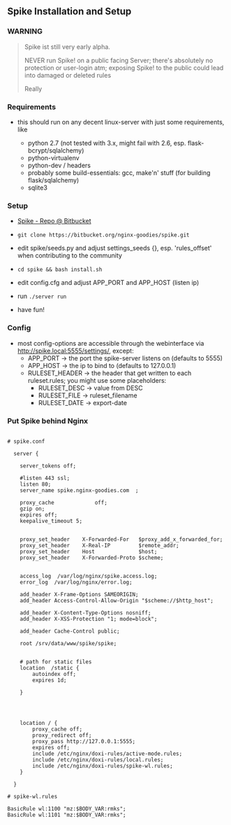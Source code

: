 

## Spike Installation and Setup


### WARNING

> 
> Spike ist still very early alpha.
>
> NEVER run Spike! on a public facing Server; there's absolutely 
> no protection or user-login atm; exposing Spike! to the public could
> lead into damaged or deleted rules 
>
> Really
>
>



### Requirements

- this should run on any decent linux-server with just some requirements, like

    - python 2.7 (not tested with 3.x, might fail with 2.6, esp. flask-bcrypt/sqlalchemy)
    - python-virtualenv
    - python-dev / headers
    - probably some build-essentials: gcc, make'n' stuff (for building flask/sqlalchemy)
    - sqlite3 


### Setup

- [Spike - Repo @ Bitbucket](https://bitbucket.org/nginx-goodies/spike/overview)

- `git clone https://bitbucket.org/nginx-goodies/spike.git`
- edit spike/seeds.py and adjust settings_seeds {}, esp. 'rules_offset' when contributing to the community
- `cd spike && bash install.sh`
- edit config.cfg and adjust APP_PORT and APP_HOST (listen ip)
- run `./server run`
- have fun!



### Config

- most config-options are accessible through the webinterface via http://spike.local:5555/settings/, except:
    - APP_PORT -> the port the spike-server listens on (defaults to 5555)
    - APP_HOST -> the ip to bind to (defaults to 127.0.0.1)
    - RULESET_HEADER -> the header that get written to each ruleset.rules; you might use some placeholders:
        - RULESET_DESC -> value from DESC
        - RULESET_FILE -> ruleset_filename
        - RULESET_DATE -> export-date




### Put Spike behind Nginx

~~~

# spike.conf

  server {

    server_tokens off;

    #listen 443 ssl;
    listen 80;
    server_name spike.nginx-goodies.com  ;

    proxy_cache             off;
    gzip on;
    expires off;
    keepalive_timeout 5;


    proxy_set_header    X-Forwarded-For   $proxy_add_x_forwarded_for;
    proxy_set_header    X-Real-IP         $remote_addr;
    proxy_set_header    Host              $host;
    proxy_set_header    X-Forwarded-Proto $scheme;


    access_log  /var/log/nginx/spike.access.log; 
    error_log  /var/log/nginx/error.log;

    add_header X-Frame-Options SAMEORIGIN;
    add_header Access-Control-Allow-Origin "$scheme://$http_host";

    add_header X-Content-Type-Options nosniff;
    add_header X-XSS-Protection "1; mode=block";

    add_header Cache-Control public;        

    root /srv/data/www/spike/spike;


    # path for static files
    location  /static {
        autoindex off;
        expires 1d;

    }




    location / {
        proxy_cache off;
        proxy_redirect off;
        proxy_pass http://127.0.0.1:5555;
        expires off;
        include /etc/nginx/doxi-rules/active-mode.rules;
        include /etc/nginx/doxi-rules/local.rules;
        include /etc/nginx/doxi-rules/spike-wl.rules;
    }
    
  }

# spike-wl.rules

BasicRule wl:1100 "mz:$BODY_VAR:rmks";
BasicRule wl:1101 "mz:$BODY_VAR:rmks";


~~~
